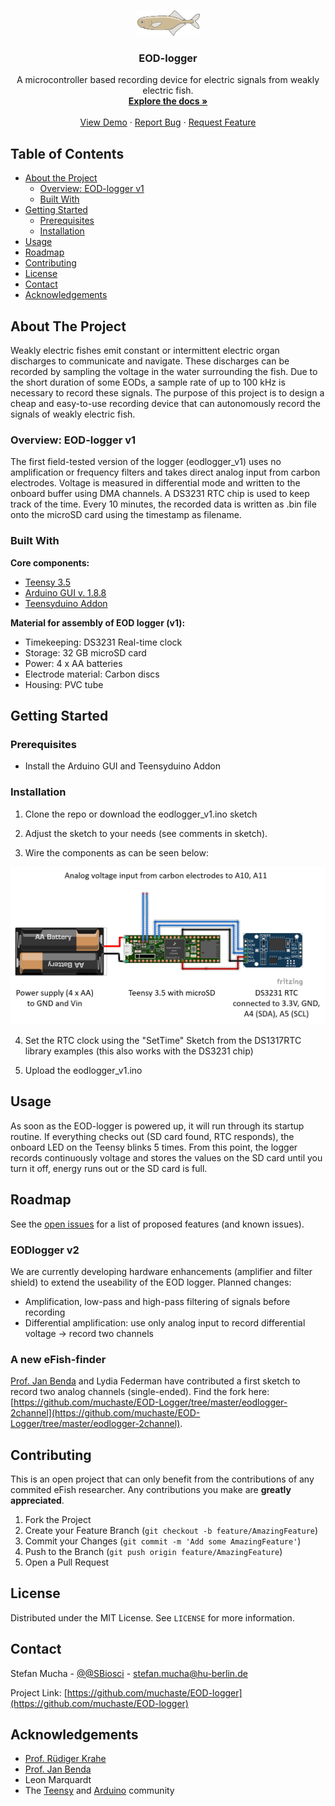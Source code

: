 <!--
*** Thanks for checking out this README Template. If you have a suggestion that would
*** make this better, please fork the repo and create a pull request or simply open
*** an issue with the tag "enhancement".
*** Thanks again! Now go create something AMAZING! :D
***
***
***
*** To avoid retyping too much info. Do a search and replace for the following:
*** muchaste, EOD-logger, @SBiosci, stefan.mucha@hu-berlin.de
-->





<!-- PROJECT SHIELDS -->
<!--
*** I'm using markdown "reference style" links for readability.
*** Reference links are enclosed in brackets [ ] instead of parentheses ( ).
*** See the bottom of this document for the declaration of the reference variables
*** for contributors-url, forks-url, etc. This is an optional, concise syntax you may use.
*** https://www.markdownguide.org/basic-syntax/#reference-style-links

[![Contributors][contributors-shield]][contributors-url]
[![Forks][forks-shield]][forks-url]
[![Stargazers][stars-shield]][stars-url]
[![Issues][issues-shield]][issues-url]
[![MIT License][license-shield]][license-url]
[![LinkedIn][linkedin-shield]][linkedin-url]
-->


<!-- PROJECT LOGO -->
<br />
<p align="center">
  <a href="https://github.com/muchaste/EOD-logger">
    <img src="images/logo.png" alt="Logo" width="101" height="40">
  </a>

  <h3 align="center">EOD-logger</h3>

  <p align="center">
    A microcontroller based recording device for electric signals from weakly electric fish.
    <br />
    <a href="https://github.com/muchaste/EOD-logger"><strong>Explore the docs »</strong></a>
    <br />
    <br />
    <a href="https://github.com/muchaste/EOD-logger">View Demo</a>
    ·
    <a href="https://github.com/muchaste/EOD-logger/issues">Report Bug</a>
    ·
    <a href="https://github.com/muchaste/EOD-logger/issues">Request Feature</a>
  </p>
</p>



<!-- TABLE OF CONTENTS -->
## Table of Contents

* [About the Project](#about-the-project)
  * [Overview: EOD-logger v1](#overview-eod-logger-v1)
  * [Built With](#built-with)
* [Getting Started](#getting-started)
  * [Prerequisites](#prerequisites)
  * [Installation](#installation)
* [Usage](#usage)
* [Roadmap](#roadmap)
* [Contributing](#contributing)
* [License](#license)
* [Contact](#contact)
* [Acknowledgements](#acknowledgements)



<!-- ABOUT THE PROJECT -->
## About The Project
Weakly electric fishes emit constant or intermittent electric organ discharges to communicate and navigate. These discharges can be recorded by sampling the voltage in the water surrounding the fish. Due to the short duration of some EODs, a sample rate of up to 100 kHz is necessary to record these signals.
The purpose of this project is to design a cheap and easy-to-use recording device that can autonomously record the signals of weakly electric fish.

### Overview: EOD-logger v1
The first field-tested version of the logger (eodlogger_v1) uses no amplification or frequency filters and takes direct analog input from carbon electrodes.
Voltage is measured in differential mode and written to the onboard buffer using DMA channels. A DS3231 RTC chip is used to keep track of the time. Every 10 minutes, the recorded data is written as .bin file onto the microSD card using the timestamp as filename.

### Built With
**Core components:**
* [Teensy 3.5](https://www.pjrc.com/store/teensy35.html)
* [Arduino GUI v. 1.8.8](https://www.arduino.cc/en/main/OldSoftwareReleases)
* [Teensyduino Addon](https://www.pjrc.com/teensy/td_download.html)

**Material for assembly of EOD logger (v1):**
* Timekeeping: DS3231 Real-time clock
* Storage: 32 GB microSD card
* Power: 4 x AA batteries
* Electrode material: Carbon discs
* Housing: PVC tube

<!-- GETTING STARTED -->
## Getting Started

### Prerequisites
* Install the Arduino GUI and Teensyduino Addon

### Installation

1. Clone the repo or download the eodlogger_v1.ino sketch

2. Adjust the sketch to your needs (see comments in sketch).

3. Wire the components as can be seen below:
<img src="images/eod_logger_wiring_Steckplatine.png" alt="Wiring scheme">

4. Set the RTC clock using the "SetTime" Sketch from the DS1317RTC library examples (this also works with the DS3231 chip)

5. Upload the eodlogger_v1.ino 

<!-- USAGE EXAMPLES -->
## Usage

As soon as the EOD-logger is powered up, it will run through its startup routine. If everything checks out (SD card found, RTC responds), the onboard LED on the Teensy blinks 5 times. From this point, the logger records continuously voltage and stores the values on the SD card until you turn it off, energy runs out or the SD card is full.



<!-- ROADMAP -->
## Roadmap

See the [open issues](https://github.com/muchaste/EOD-logger/issues) for a list of proposed features (and known issues).

### EODlogger v2
We are currently developing hardware enhancements (amplifier and filter shield) to extend the useability of the EOD logger.
Planned changes:
* Amplification, low-pass and high-pass filtering of signals before recording
* Differential amplification: use only analog input to record differential voltage -> record two channels

### A new eFish-finder
[Prof. Jan Benda](https://bendalab.github.io/) and Lydia Federman have contributed a first sketch to record two analog channels (single-ended). Find the fork here:
[https://github.com/muchaste/EOD-Logger/tree/master/eodlogger-2channel](https://github.com/muchaste/EOD-Logger/tree/master/eodlogger-2channel).

<!-- CONTRIBUTING -->
## Contributing

This is an open project that can only benefit from the contributions of any commited eFish researcher. Any contributions you make are **greatly appreciated**.

1. Fork the Project
2. Create your Feature Branch (`git checkout -b feature/AmazingFeature`)
3. Commit your Changes (`git commit -m 'Add some AmazingFeature'`)
4. Push to the Branch (`git push origin feature/AmazingFeature`)
5. Open a Pull Request



<!-- LICENSE -->
## License

Distributed under the MIT License. See `LICENSE` for more information.



<!-- CONTACT -->
## Contact

Stefan Mucha - [@@SBiosci](https://twitter.com/@SBiosci) - stefan.mucha@hu-berlin.de

Project Link: [https://github.com/muchaste/EOD-logger](https://github.com/muchaste/EOD-logger)



<!-- ACKNOWLEDGEMENTS -->
## Acknowledgements

* [Prof. Rüdiger Krahe](https://www.biologie.hu-berlin.de/en/gruppenseiten-en/vhphysiol)
* [Prof. Jan Benda](https://bendalab.github.io/)
* Leon Marquardt
* The [Teensy](https://forum.pjrc.com/) and [Arduino](https://forum.arduino.cc/) community





<!-- MARKDOWN LINKS & IMAGES -->
<!-- https://www.markdownguide.org/basic-syntax/#reference-style-links -->
<!-- [contributors-shield]: https://img.shields.io/github/contributors/muchaste/repo.svg?style=flat-square
[contributors-url]: https://github.com/muchaste/repo/graphs/contributors
[forks-shield]: https://img.shields.io/github/forks/muchaste/repo.svg?style=flat-square
[forks-url]: https://github.com/muchaste/repo/network/members
[stars-shield]: https://img.shields.io/github/stars/muchaste/repo.svg?style=flat-square
[stars-url]: https://github.com/muchaste/repo/stargazers
[issues-shield]: https://img.shields.io/github/issues/muchaste/repo.svg?style=flat-square
[issues-url]: https://github.com/muchaste/repo/issues
[license-shield]: https://img.shields.io/github/license/muchaste/repo.svg?style=flat-square
[license-url]: https://github.com/muchaste/repo/blob/master/LICENSE.txt
[linkedin-shield]: https://img.shields.io/badge/-LinkedIn-black.svg?style=flat-square&logo=linkedin&colorB=555
[linkedin-url]: https://linkedin.com/in/muchaste
[product-screenshot]: images/screenshot.png -->
